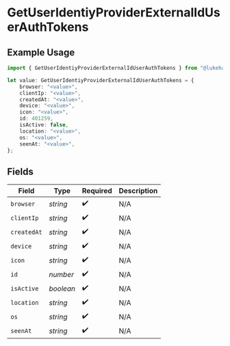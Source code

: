 # GetUserIdentiyProviderExternalIdUserAuthTokens

## Example Usage

```typescript
import { GetUserIdentiyProviderExternalIdUserAuthTokens } from "@lukehagar/discoursejs/sdk/models/operations";

let value: GetUserIdentiyProviderExternalIdUserAuthTokens = {
    browser: "<value>",
    clientIp: "<value>",
    createdAt: "<value>",
    device: "<value>",
    icon: "<value>",
    id: 401259,
    isActive: false,
    location: "<value>",
    os: "<value>",
    seenAt: "<value>",
};
```

## Fields

| Field              | Type               | Required           | Description        |
| ------------------ | ------------------ | ------------------ | ------------------ |
| `browser`          | *string*           | :heavy_check_mark: | N/A                |
| `clientIp`         | *string*           | :heavy_check_mark: | N/A                |
| `createdAt`        | *string*           | :heavy_check_mark: | N/A                |
| `device`           | *string*           | :heavy_check_mark: | N/A                |
| `icon`             | *string*           | :heavy_check_mark: | N/A                |
| `id`               | *number*           | :heavy_check_mark: | N/A                |
| `isActive`         | *boolean*          | :heavy_check_mark: | N/A                |
| `location`         | *string*           | :heavy_check_mark: | N/A                |
| `os`               | *string*           | :heavy_check_mark: | N/A                |
| `seenAt`           | *string*           | :heavy_check_mark: | N/A                |